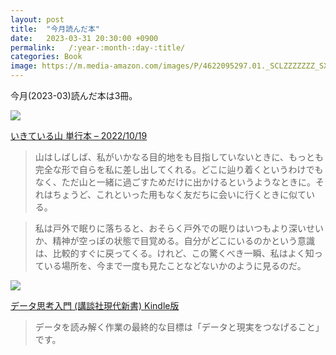 ```yaml
---
layout: post
title:  "今月読んだ本"
date:   2023-03-31 20:30:00 +0900
permalink:   /:year-:month-:day-:title/
categories: Book
image: https://m.media-amazon.com/images/P/4622095297.01._SCLZZZZZZZ_SX500_.jpg
---
```

今月(2023-03)読んだ本は3冊。  

<p><a href="https://www.amazon.co.jp/dp/4622095297?&linkCode=li2&tag=peipeipe-22&linkId=02cfcf054f5702bafba49b9479c3d20b&language=ja_JP&ref_=as_li_ss_il" target="_blank" rel="nofollow"><img border="0" src="//ws-fe.amazon-adsystem.com/widgets/q?_encoding=UTF8&ASIN=4622095297&Format= _SL250_&ID=AsinImage&MarketPlace=JP&ServiceVersion=20070822&WS=1&tag=peipeipe-22&language=ja_JP" ></a><img src="https://ir-jp.amazon-adsystem.com/e/ir?t=peipeipe-22&language=ja_JP&l=li2&o=9&a=4622095297" width="1" height="1" border="0" alt="" style="border:none !important; margin:0px !important;" /></p> <p><a href="https://www.amazon.co.jp/dp/4622095297?&linkCode=li2&tag=peipeipe-22&linkId=02cfcf054f5702bafba49b9479c3d20b&language=ja_JP&ref_=as_li_ss_il" target="_blank" rel="nofollow">いきている山 単行本 – 2022/10/19</a></p>

>山はしばしば、私がいかなる目的地をも目指していないときに、もっとも完全な形で自らを私に差し出してくれる。どこに辿り着くというわけでもなく、ただ山と一緒に過ごすためだけに出かけるというようなときに。それはちょうど、これといった用もなく友だちに会いに行くときに似ている。

>私は戸外で眠りに落ちると、おそらく戸外での眠りはいつもより深いせいか、精神が空っぽの状態で目覚める。自分がどこにいるのかという意識は、比較的すぐに戻ってくる。けれど、この驚くべき一瞬、私はよく知っている場所を、今まで一度も見たことなどないかのように見るのだ。
  
<p><a href="https://www.amazon.co.jp/dp/B0BTYC87Q6?&linkCode=li2&tag=peipeipe-22&linkId=c7d73fb043e5fbd58120197866f304e1&language=ja_JP&ref_=as_li_ss_il" target="_blank" rel="nofollow"><img border="0" src="//ws-fe.amazon-adsystem.com/widgets/q?_encoding=UTF8&ASIN=B0BTYC87Q6&Format= _SL250_&ID=AsinImage&MarketPlace=JP&ServiceVersion=20070822&WS=1&tag=peipeipe-22&language=ja_JP" ></a><img src="https://ir-jp.amazon-adsystem.com/e/ir?t=peipeipe-22&language=ja_JP&l=li2&o=9&a=B0BTYC87Q6" width="1" height="1" border="0" alt="" style="border:none !important; margin:0px !important;" /></p> <p><a href="https://www.amazon.co.jp/dp/B0BTYC87Q6?&linkCode=li2&tag=peipeipe-22&linkId=c7d73fb043e5fbd58120197866f304e1&language=ja_JP&ref_=as_li_ss_il" target="_blank" rel="nofollow">データ思考入門 (講談社現代新書) Kindle版</a></p>

>データを読み解く作業の最終的な目標は「データと現実をつなげること」です。
